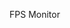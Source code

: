 [//]: # (Open Graph meta tags)
<meta property="og:title" content="Your Project Title" />
<meta property="og:description" content="Your Project Description" />
<meta property="og:image" content="https://example.com/image.jpg" />
<meta property="og:url" content="https://github.com/username/repo" />

FPS Monitor

